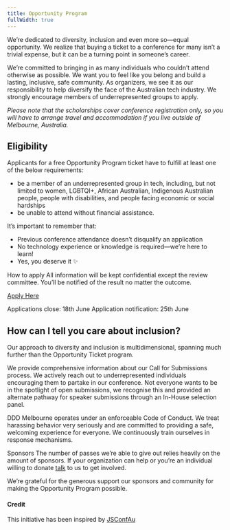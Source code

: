 ```yaml
---
title: Opportunity Program
fullWidth: true
---
```

We’re dedicated to diversity, inclusion and even more so—equal opportunity. We realize that buying a ticket to a conference for many isn’t a trivial expense, but it can be a turning point in someone’s career.

We’re committed to bringing in as many individuals who couldn’t attend otherwise as possible. We want you to feel like you belong and build a lasting, inclusive, safe community. As organizers, we see it as our responsibility to help diversify the face of the Australian tech industry. We strongly encourage members of underrepresented groups to apply.

*Please note that the scholarships cover conference registration only, so you will have to arrange travel and accommodation if you live outside of Melbourne, Australia.*

## Eligibility
Applicants for a free Opportunity Program ticket have to fulfill at least one of the below requirements:

- be a member of an underrepresented group in tech, including, but not limited to women, LGBTQI+, African Australian, Indigenous Australian people, people with disabilities, and people facing economic or social hardships
- be unable to attend without financial assistance.

It’s important to remember that:

- Previous conference attendance doesn’t disqualify an application
- No technology experience or knowledge is required—we’re here to learn!
- Yes, you deserve it ✨

How to apply
All information will be kept confidential except the review committee. You’ll be notified of the result no matter the outcome.

<a href="https://goo.gl/forms/oUIJjsPuyW3RB5QB3" class="btn agenda">Apply Here</a>

Applications close: 18th June
Application notification: 25th June

## How can I tell you care about inclusion?
Our approach to diversity and inclusion is multidimensional, spanning much further than the Opportunity Ticket program.

We provide comprehensive information about our Call for Submissions process. We actively reach out to underrepresented individuals encouraging them to partake in our conference. Not everyone wants to be in the spotlight of open submissions, we recognise this and provided an alternate pathway for speaker submissions through an In-House selection panel.

DDD Melbourne operates under an enforceable Code of Conduct. We treat harassing behavior very seriously and are committed to providing a safe, welcoming experience for everyone. We continuously train ourselves in response mechanisms.

Sponsors
The number of passes we’re able to give out relies heavily on the amount of sponsors. If your organization can help or you’re an individual willing to donate [talk](mailto:dddmelbourne@gmail.com) to us to get involved.

We’re grateful for the generous support our sponsors and community for making the Opportunity Program possible.

#### Credit
This initiative has been inspired by [JSConfAu](https://2018.jsconfau.com/scholarship)